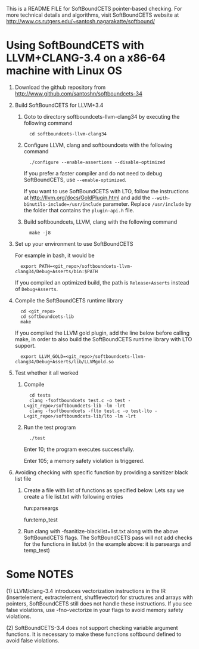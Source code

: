 This is a README FILE for SoftBoundCETS pointer-based checking. For
more technical details and algorithms, visit SoftBoundCETS website at
http://www.cs.rutgers.edu/~santosh.nagarakatte/softbound/



Using SoftBoundCETS with LLVM+CLANG-3.4 on a x86-64 machine with Linux OS
=========================================================================


1. Download the github repository from http://www.github.com/santoshn/softboundcets-34

2. Build SoftBoundCETS for LLVM+3.4

   1. Goto to directory softboundcets-llvm-clang34 by executing the following command

            cd softboundcets-llvm-clang34

   2. Configure LLVM, clang and softboundcets with the following command

            ./configure --enable-assertions --disable-optimized

      If you prefer a faster compiler and do not need to debug SoftBoundCETS,
      use `--enable-optimized`.

      If you want to use SoftBoundCETS with LTO, follow the instructions at
      http://llvm.org/docs/GoldPlugin.html and add the
      `--with-binutils-include=/usr/include` parameter. Replace `/usr/include` by
      the folder that contains the `plugin-api.h` file.

   3. Build softboundcets, LLVM, clang with the following command

            make -j8

3. Set up your environment to use SoftBoundCETS

   For example in bash, it would be

         export PATH=<git_repo>/softboundcets-llvm-clang34/Debug+Asserts/bin:$PATH

   If you compiled an optimized build, the path is `Release+Asserts` instead of
   `Debug+Asserts`.

4. Compile the SoftBoundCETS runtime library

         cd <git_repo>
         cd softboundcets-lib
         make

   If you compiled the LLVM gold plugin, add the line below before calling
   make, in order to also build the SoftBoundCETS runtime library with LTO
   support.

         export LLVM_GOLD=<git_repo>/softboundcets-llvm-clang34/Debug+Asserts/lib/LLVMgold.so

5. Test whether it all worked

   1. Compile

            cd tests
            clang -fsoftboundcets test.c -o test -L<git_repo>/softboundcets-lib -lm -lrt
            clang -fsoftboundcets -flto test.c -o test-lto -L<git_repo>/softboundcets-lib/lto -lm -lrt

   2. Run the test program

            ./test

      Enter 10; the program executes successfully.

      Enter 105; a memory safety violation is triggered.


6. Avoiding checking with specific function by providing a sanitizer black list file

   1. Create a file with list of functions as specified below. Lets
   say we create a file list.txt with following entries
  
      fun:parseargs

      fun:temp_test

   2. Run clang with -fsanitize-blacklist=list.txt along with the
   above SoftBoundCETS flags. The SoftBoundCETS pass will not add
   checks for the functions in list.txt (in the example above: it is
   parseargs and temp_test)

Some NOTES
==========

(1) LLVM/clang-3.4 introduces vectorization instructions in the IR
(insertelement, extractelement, shufflevector) for structures and
arrays with pointers, SoftBoundCETS still does not handle these
instructions. If you see false violations, use -fno-vectorize in your
flags to avoid memory safety violations. 

(2) SoftBoundCETS-3.4 does not support checking variable argument
functions. It is necessary to make these functions softbound defined
to avoid false violations.

